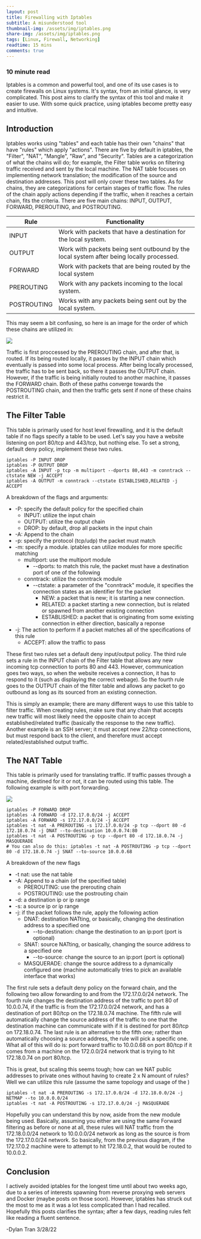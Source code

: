 ```yaml
---
layout: post
title: Firewalling with Iptables
subtitle: A misunderstood tool
thumbnail-img: /assets/img/iptables.png
share-img: /assets/img/iptables.png
tags: [Linux, Firewall, Networking]
readtime: 15 mins
comments: true
---
```

### 10 minute read

Iptables is a common and powerful tool, and one of its use cases is to create firewalls on Linux systems. It's syntax, from an initial glance, is very complicated. This post aims to clarify the syntax of this tool and make it easier to use. With some quick practice, using iptables become pretty easy and intuitive.

## Introduction

Iptables works using "tables" and each table has their own "chains" that have "rules" which apply "actions". There are five by default in iptables, the "Filter", "NAT", "Mangle", "Raw", and "Security". Tables are a categorization of what the chains will do; for example, the Filter table works on filtering traffic received and sent by the local machine. The NAT table focuses on implementing network translation; the modification of the source and destination addresses. This post will only cover these two tables. As for chains, they are categorizations for certain stages of traffic flow. The rules of the chain apply actions depending if the traffic, when it reaches a certain chain, fits the criteria. There are five main chains: INPUT, OUTPUT, FORWARD, PREROUTING, and POSTROUTING.

| Rule        | Functionality                                                |
| ----------- | ------------------------------------------------------------ |
| INPUT       | Work with packets that have a destination for the local system. |
| OUTPUT      | Work with packets being sent outbound by the local system after being locally processed. |
| FORWARD     | Work with packets that are being routed by the local system  |
| PREROUTING  | Work with any packets incoming to the local system.          |
| POSTROUTING | Works with any packets being sent out by the local system.   |

This may seem a bit confusing, so here is an image for the order of which these chains are utilized in:

<img src="https://github.com/susMdT/secondsite.github.io/blob/master/assets/img/iptables_1.png?raw=true" class="mx-auto d-block" unselectable="on" />


Traffic is first proccessed by the PREROUTING chain, and after that, is routed. If its being routed locally, it passes by the INPUT chain which eventually is passed into some local process. After being locally processed, the traffic has to be sent back, so there it passes the OUTPUT chain. However, if the traffic is being initially routed to another machine, it passes the FORWARD chain. Both of these paths converge towards the POSTROUTING chain, and then the traffic gets sent if none of these chains restrict it.

## The Filter Table

This table is primarily used for host level firewalling, and it is the default table if no flags specify a table to be used. Let's say you have a website listening on port 80/tcp and 443/tcp, but nothing else. To set a strong, default deny policy, implement these two rules.

```
iptables -P INPUT DROP
iptables -P OUTPUT DROP
iptables -A INPUT -p tcp -m multiport --dports 80,443 -m conntrack --ctstate NEW -j ACCEPT
iptables -A OUTPUT -m conntrack --ctstate ESTABLISHED,RELATED -j ACCEPT
```

A breakdown of the flags and arguments:

- -P: specify the default policy for the specified chain
  - INPUT: utilize the input chain
  - OUTPUT: utilize the output chain
  - DROP: by default, drop all packets in the input chain
- -A: Append to the  chain
- -p: specify the protocol (tcp/udp) the packet must match
- -m: specify a module. iptables can utilize modules for more specific matching
  - multiport: use the multiport module
    - --dports: to match this rule, the packet must have a destination port of one of the following
  - conntrack: utilize the conntrack module
    - --ctstate: a parameter of the "conntrack" module, it specifies the connection states as an identifier for the packet
      - NEW: a packet that is new; it is starting a new connection.
      - RELATED: a packet starting a new connection, but is related or spawned from another existing connection
      - ESTABLISHED: a packet that is originating from some existing connection in either direction, basically a reponse
- -j: The action to perform if a packet matches all of the specifications of this rule
  - ACCEPT: allow the traffic to pass

These first two rules set a default deny input/output policy. The third rule sets a rule in the INPUT chain of the Filter table that allows any new incoming tcp connection to ports 80 and 443. However, communication goes two ways, so when the website receives a connection, it has to respond to it (such as displaying the correct webage). So the fourth rule goes to the OUTPUT chain of the filter table and allows any packet to go outbound as long as its sourced from an existing connection.

This is simply an example; there are many different ways to use this table to filter traffic. When creating rules, make sure that any chain that accepts new traffic will most likely need the opposite chain to accept established/related traffic (basically the response to the new traffic). Another example is an SSH server; it must accept new 22/tcp connections, but must respond back to the client, and therefore must accept related/established output traffic.

## The NAT Table

This table is primarily used for translating traffic. If traffic passes through a machine, destined for it or not, it can be routed using this table. The following example is with port forwarding.

<img src="https://github.com/susMdT/secondsite.github.io/blob/master/assets/img/iptables_2.png?raw=true" class="mx-auto d-block" unselectable="on" />

```
iptables -P FORWARD DROP
iptables -A FORWARD -d 172.17.0.0/24 -j ACCEPT
iptables -A FORWARD -s 172.17.0.0/24 -j ACCEPT
iptables -t nat -A PREROUTING -s 172.17.0.0/24 -p tcp --dport 80 -d 172.18.0.74 -j DNAT --to-destination 10.0.0.74:80
iptables -t nat -A POSTROUTING -p tcp --dport 80 -d 172.18.0.74 -j MASQUERADE
# You can also do this: iptables -t nat -A POSTROUTING -p tcp --dport 80 -d 172.18.0.74 -j SNAT --to-source 10.0.0.68
```

A breakdown of the new flags

- -t nat: use the nat table
- -A: Append to a chain (of the specified table)
  - PREROUTING: use the prerouting chain
  - POSTROUTING: use the postrouting chain
- -d: a destination ip or ip range
- -s: a source ip or ip range
- -j: if the packet follows the rule, apply the following action
  - DNAT: destination NATting, or basically, changing the destination address to a specified one
    - --to-destination: change the destination to an ip:port (port is optional)
  - SNAT: source NATting, or basically, changing the source address to a specified one
    - --to-source: change the source to an ip:port (port is optional)
  - MASQUERADE: change the source address to a dynamically configured one (machine automatically tries to pick an available interface that works)

The first rule sets a default deny policy on the forward chain, and the following two allow forwarding to and from the 172.17.0.0/24 network. The fourth rule changes the destination address of the traffic to port 80 of 10.0.0.74, if the traffic is from the 172.17.0.0/24 network, and has a destination of port 80/tcp on the 172.18.0.74 machine. The fifth rule will automatically change the source address of the traffic to one that the destination machine can communicate with if it is destined for port 80/tcp on 172.18.0.74. The last rule is an alternative to the fifth one; rather than automatically choosing a source address, the rule will pick a specific one. What all of this will do is: port forward traffic to 10.0.0.68 on port 80/tcp if it comes from a machine on the 172.0.0/24 network that is trying to hit 172.18.0.74 on port 80/tcp. 

This is great, but scaling this seems tough; how can we NAT public addresses to private ones without having to create 2 x N amount of rules? Well we can utilize this rule (assume the same topology and usage of the )

```
iptables -t nat -A PREROUTING -s 172.17.0.0/24 -d 172.18.0.0/24 -j NETMAP --to 10.0.0.0/24
iptables -t nat -A POSTROUTING -s 172.17.0.0/24 -j MASQUERADE
```

Hopefully you can understand this by now, aside from the new module being used. Basically, assuming you either are using the same Forward filtering as before or none at all, these rules will NAT traffic from the 172.18.0.0/24 network to 10.0.0.0/24 network as long as the source is from the 172.17.0.0/24 network. So basically, from the previous diagram, if the 172.17.0.2 machine were to attempt to hit 172.18.0.2, that would be routed to 10.0.0.2. 

## Conclusion

I actively avoided iptables for the longest time until about two weeks ago, due to a series of interests spawning from reverse proxying web servers and Docker (maybe posts on those soon). However, iptables has struck out the most to me as it was a lot less complicated than I had recalled. Hopefully this posts clarifies the syntax; after a few days, reading rules felt like reading a fluent sentence. 

-Dylan Tran 3/28/22
